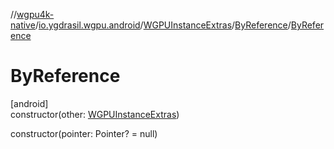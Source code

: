 //[wgpu4k-native](../../../../index.md)/[io.ygdrasil.wgpu.android](../../index.md)/[WGPUInstanceExtras](../index.md)/[ByReference](index.md)/[ByReference](-by-reference.md)

# ByReference

[android]\
constructor(other: [WGPUInstanceExtras](../index.md))

constructor(pointer: Pointer? = null)